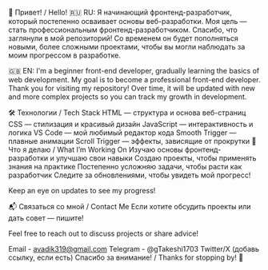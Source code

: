 👋 Привет! / Hello!
🇷🇺 RU: 
Я начинающий фронтенд-разработчик, который постепенно осваивает основы веб-разработки. Моя цель — стать профессиональным фронтенд-разработчиком. Спасибо, что заглянули в мой репозиторий! Со временем он будет пополняться новыми, более сложными проектами, чтобы вы могли наблюдать за моим прогрессом в разработке.

🇬🇧 EN: 
I'm a beginner front-end developer, gradually learning the basics of web development. My goal is to become a professional front-end developer. Thank you for visiting my repository! Over time, it will be updated with new and more complex projects so you can track my growth in development.

🛠 Технологии / Tech Stack
HTML — структура и основа веб-страниц
CSS — стилизация и красивый дизайн
JavaScript — интерактивность и логика
VS Code — мой любимый редактор кода
Smooth Trigger — плавные анимации
Scroll Trigger — эффекты, зависящие от прокрутки
🌟 Что я делаю / What I’m Working On
Изучаю основы фронтенд-разработки и улучшаю свои навыки
Создаю проекты, чтобы применять знания на практике
Постепенно усложняю задачи, чтобы расти как разработчик
Следите за обновлениями, чтобы увидеть мой прогресс!

Keep an eye on updates to see my progress!

📬 Связаться со мной / Contact Me
Если хотите обсудить проекты или дать совет — пишите!

Feel free to reach out to discuss projects or share advice!

Email - avadik319@gmail.com
Telegram - @gTakeshi1703
Twitter/X (добавь ссылку, если есть)
Спасибо за внимание! / Thanks for stopping by! 🚀
